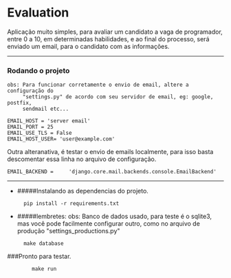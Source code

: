 # Evaluation

Aplicação muito simples, para avaliar um candidato a vaga de programador, entre 0 a 10, em determinadas habilidades, e ao final do processo, será enviado um email,  para o candidato com as informações.

***

### Rodando o projeto


```
obs: Para funcionar corretamente o envio de email, altere a configuração do 
	 "settings.py" de acordo com seu servidor de email, eg: google, postfix, 
	 sendmail etc...
```
   
    EMAIL_HOST = 'server email' 
	EMAIL_PORT = 25
	EMAIL_USE_TLS = False
	EMAIL_HOST_USER= 'user@example.com'

Outra alteranativa, é testar o envio de emails localmente, para isso basta descomentar essa linha no arquivo de configuração.

	EMAIL_BACKEND = 	'django.core.mail.backends.console.EmailBackend'

***

* #####Instalando as dependencias do projeto.
    

		pip install -r requirements.txt


* #####lembretes:
obs: Banco de dados usado, para teste é o sqlite3, mas você pode facilmente configurar outro, como no arquivo de produção "settings_productions.py"
    
    	make database
    
###Pronto para testar.
    
            make run
